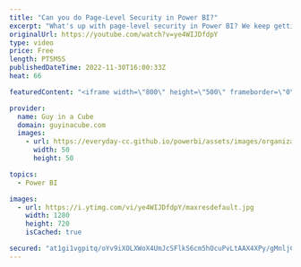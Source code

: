 ```yaml
---
title: "Can you do Page-Level Security in Power BI?"
excerpt: "What's up with page-level security in Power BI? We keep getting questions from people about how to do this. I've got bad news and I've got...  well, just watch the video!   Row-Level Security and Object-Level Security together in Power BI??? Yup! https://www.youtube.com/watch?v=ZYO7wGKVM0Y  Did you know"
originalUrl: https://youtube.com/watch?v=ye4WIJDfdpY
type: video
price: Free
length: PT5M5S
publishedDateTime: 2022-11-30T16:00:33Z
heat: 66

featuredContent: "<iframe width=\"800\" height=\"500\" frameborder=\"0\" src=\"https://www.youtube.com/embed/ye4WIJDfdpY\" allow=\"accelerometer; autoplay; encrypted-media; gyroscope; picture-in-picture\" allowfullscreen></iframe>"

provider:
  name: Guy in a Cube
  domain: guyinacube.com
  images:
    - url: https://everyday-cc.github.io/powerbi/assets/images/organizations/guyinacube.com-50x50.jpg
      width: 50
      height: 50

topics:
  - Power BI

images:
  - url: https://i.ytimg.com/vi/ye4WIJDfdpY/maxresdefault.jpg
    width: 1280
    height: 720
    isCached: true

secured: "at1gi1vgpitq/oYv9iXOLXWoX4UmJcSFlkS6cm5hOcuPvLtAAX4XPy/gMnljCWg+TC8JXzx0K+KD37yT9Uqe2WHe+kzX2A1c5Xm0d7UBCJ3aQPUyIJ2vUEWUUdxlUlz8UNT2X254vrfIA3bBBmwn6JhWPT1JZ1jATeH/XqhxUNwutZP6fprP2qE9nHT7sSlgbSSzfu8adx57tDLoecW+ZbWi5kz3v9OfE7deelmOeMYPkxaFm8rcaz9pT3nCW9TkuVfvrtnn+NhBGyM0CEltBLzh3BfjBWLo23g/4bqdgAyPEsACzAtfKiid/7W3rj0s7tc6kWZT0FJAew2BKR+Mgc+PzkUqBxW/yt6c69TsuHf9s+Tu1pXUUyhND9FsEb7MT4MyGVGW1IrYzq+/mW0uR3cJ+I/mp3mFLlZ3yJnR5nI=;qRtE86XSKxICXJa6yVFUAQ=="
---
```


